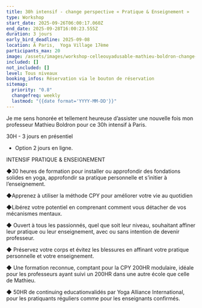 ```yaml
---
title: 30h intensif - change perspective « Pratique & Enseignement »
type: Workshop
start_date: 2025-09-26T06:00:17.060Z
end_date: 2025-09-28T16:00:23.555Z
duration: 3 jours
early_bird_deadline: 2025-09-08
location: À Paris,  Yoga Village 17ème
participants_max: 20
image: /assets/images/workshop-celleouyadusable-mathieu-boldron-change-perspective.jpeg
included: []
not_included: []
level: Tous niveaux
booking_infos: Réservation via le bouton de réservation
sitemap:
  priority: "0.8"
  changefreq: weekly
  lastmod: "{{date format='YYYY-MM-DD'}}"
---
```

Je me sens honorée et tellement heureuse d’assister une nouvelle fois mon professeur Mathieu Boldron pour ce 30h intensif à Paris.



30H - 3 jours en présentiel 

+ Option 2 jours en ligne.





INTENSIF PRATIQUE & ENSEIGNEMENT

◆30 heures de formation pour installer ou approfondir des fondations solides en yoga, approfondir sa pratique personnelle et s’initier à l’enseignement.

◆Apprenez à utiliser la méthode CPY pour améliorer votre vie au quotidien

◆Libérez votre potentiel en comprenant comment vous détacher de vos mécanismes mentaux.

◆ Ouvert à tous les passionnés, quel que soit leur niveau, souhaitant affiner leur pratique ou leur enseignement, avec ou sans intention de devenir professeur.

◆ Préservez votre corps et évitez les blessures en affinant votre pratique personnelle et votre enseignement.

◆ Une formation reconnue, comptant pour la CPY 200HR modulaire, idéale pour les professeurs ayant suivi un 200HR dans une autre école que celle de Mathieu.

◆ 50HR de continuing educationvalidés par Yoga Alliance International, pour les pratiquants réguliers comme pour les enseignants confirmés.